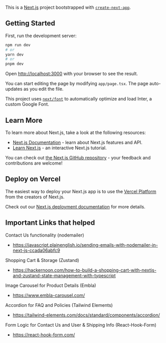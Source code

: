 This is a [Next.js](https://nextjs.org/) project bootstrapped with [`create-next-app`](https://github.com/vercel/next.js/tree/canary/packages/create-next-app).

## Getting Started

First, run the development server:

```bash
npm run dev
# or
yarn dev
# or
pnpm dev
```

Open [http://localhost:3000](http://localhost:3000) with your browser to see the result.

You can start editing the page by modifying `app/page.tsx`. The page auto-updates as you edit the file.

This project uses [`next/font`](https://nextjs.org/docs/basic-features/font-optimization) to automatically optimize and load Inter, a custom Google Font.

## Learn More

To learn more about Next.js, take a look at the following resources:

- [Next.js Documentation](https://nextjs.org/docs) - learn about Next.js features and API.
- [Learn Next.js](https://nextjs.org/learn) - an interactive Next.js tutorial.

You can check out [the Next.js GitHub repository](https://github.com/vercel/next.js/) - your feedback and contributions are welcome!

## Deploy on Vercel

The easiest way to deploy your Next.js app is to use the [Vercel Platform](https://vercel.com/new?utm_medium=default-template&filter=next.js&utm_source=create-next-app&utm_campaign=create-next-app-readme) from the creators of Next.js.

Check out our [Next.js deployment documentation](https://nextjs.org/docs/deployment) for more details.

## Important Links that helped
Contact Us functionality (nodemailer)
- https://javascript.plainenglish.io/sending-emails-with-nodemailer-in-next-js-ccada06abfc9

Shopping Cart & Storage (Zustand)
- https://hackernoon.com/how-to-build-a-shopping-cart-with-nextjs-and-zustand-state-management-with-typescript

Image Carousel for Product Details (Embla)
- https://www.embla-carousel.com/

Accordion for FAQ and Policies (Tailwind Elements)
- https://tailwind-elements.com/docs/standard/components/accordion/

Form Logic for Contact Us and User & Shipping Info (React-Hook-Form)
- https://react-hook-form.com/